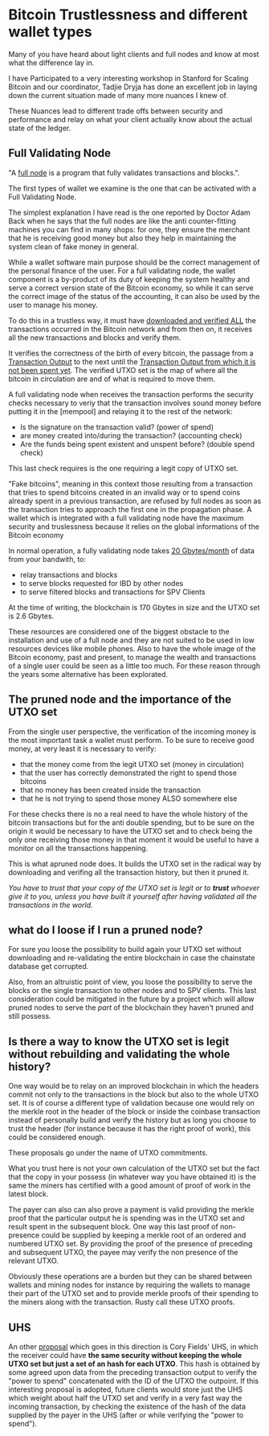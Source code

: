 # Bitcoin Trustlessness and different wallet types

Many of you have heard about light clients and full nodes and know at most what
the difference lay in.

I have Participated to a very interesting workshop in Stanford for Scaling Bitcoin
and our coordinator, Tadjie Dryja has done an excellent job in
laying down the current situation made of many more nuances I knew of.

These Nuances lead to different trade offs between security and performance
and relay on what your client actually know about the actual state of
the ledger.

## Full Validating Node

"A [full node][fullNode] is a program that fully validates transactions and blocks.".

The first types of wallet we examine is the one that can be activated with a Full 
Validating Node.

The simplest explanation I have read is the one reported by Doctor Adam Back when he
says that the full nodes are like the anti counter-fitting machines you can
find in many shops: for one, they ensure the merchant that he is receiving good money
but also they help in maintaining the system clean of fake money in general.

While a wallet software main purpose should be the correct management of the personal 
finance of the user. For a full validating node, the wallet component is a by-product 
of its duty of keeping the system healthy and serve a correct version state of the 
Bitcoin economy, so while it can serve the correct image of the status of the accounting, 
it can also be used by the user to manage his money.

To do this in a trustless way, it must have [downloaded and verified ALL][IBD] the 
transactions occurred in the Bitcoin network and from then on, it receives all the new 
transactions and blocks and verify them.

It verifies the correctness of the birth of every bitcoin, the passage from a [Transaction 
Output][TXO] to the next until the [Transaction Output from which it is not been spent yet][UTXO].
The verified UTXO set is the map of where all the bitcoin in circulation are and of 
what is required to move them. 

A full validating node when receives the transaction performs the security
checks necessary to veriy that the transaction involves sound money before
putting it in the [mempool] and relaying it to the rest of the network:

* Is the signature on the transaction valid? (power of spend)
* are money created into/during the transaction? (accounting check)
* Are the funds being spent existent and unspent before? (double spend check)

This last check requires is the one requiring a legit copy of UTXO set.

"Fake bitcoins", meaning in this context those resulting from a transaction that 
tries to spend bitcoins created in an invalid way or to spend coins already 
spent in a previous transaction, are refused by full nodes as soon as the 
transaction tries to approach the first one in the propagation phase.
A wallet which is integrated with a full validating node have the maximum security 
and truslessness because it relies on the global informations of the Bitcoin economy

In normal operation, a fully validating node takes [20 Gbytes/month][MinimumRequirements]
of data from your bandwith, to:

* relay transactions and blocks
* to serve blocks requested for IBD by other nodes
* to serve filtered blocks and transactions for SPV Clients

At the time of writing, the blockchain is 170 Gbytes in size and the UTXO set
is 2.6 Gbytes.

These resources are considered one of the biggest obstacle to the installation
and use of a full node and they are not suited to be used in low resources 
devices like mobile phones. Also to have the whole image of the Bitcoin economy, 
past and present, to manage the wealth and transactions of a single user could be 
seen as a little too much. For these reason through the years some alternative 
has been explorated.

## The pruned node and the importance of the UTXO set

From the single user perspective, the verification of the incoming money is the 
most important task a wallet must perform. To be sure to receive good money, at 
very least it is necessary to verify:

* that the money come from the legit UTXO set (money in circulation)
* that the user has correctly demonstrated the right to spend those bitcoins
* that no money has been created inside the transaction
* that he is not trying to spend those money ALSO somewhere else

For these checks there is no a real need to have the whole history of the bitcoin 
transactions but for the anti double spending, but to be sure on the origin it 
would be necessary to have the UTXO set and to check being the only one receiving 
those money in that moment it would be useful to have a monitor on all the 
transactions happening.

This is what apruned node does. It builds the UTXO set in the radical way by 
downloading and verifing all the transaction history, but then it pruned it.

*You have to trust that your copy of the UTXO set
is legit or to **trust** whoever give it to you, unless you have built it yourself
after having validated all the transactions in the world.*

## what do I loose if I run a pruned node?

For sure you loose the possibility to build again your UTXO set without
downloading and re-validating the entire blockchain in case the chainstate
database get corrupted.

Also, from an altruistic point of view, you loose the possibility to serve
the blocks or the single transaction to other nodes and to SPV clients.
This last consideration could be mitigated in the future by a project which
will allow pruned nodes to serve the *part* of the blockchain they haven't
pruned and still possess.

## Is there a way to know the UTXO set is legit without rebuilding and validating the whole history?

One way would be to relay on an improved blockchain in which the headers
commit not only to the transactions in the block but also to the whole UTXO 
set. It is of course a different type of validation because one would rely 
on the merkle root in the header of the block or inside the coinbase transaction 
instead of personally build and verify the history but as long you choose to trust 
the header (for instance because it has the right proof of work), this could be 
considered enough.

These proposals go under the name of UTXO commitments.

What you trust here is not your own calculation of the UTXO set but the fact
that the copy in your possess (in whatever way you have obtained it) is the
same the miners has certified with a good amount of proof of work in the latest block.

The payer can also can also prove a payment is valid providing the merkle proof
that the particular output he is spending was in the UTXO set and result
spent in the subsequent block.
One way this last proof of non-presence could be supplied by keeping a merkle root
of an ordered and numbered UTXO set. By providing the proof of the presence 
of preceding and subsequent UTXO, the payee may verify the non presence of the 
relevant UTXO.

Obviously these operations are a burden but they can be shared between wallets
and mining nodes for instance by requiring the wallets to manage their part
of the UTXO set and to provide merkle proofs of their spending to the miners
along with the transaction. Rusty call these UTXO proofs.

## UHS

An other [proposal][UHS] which goes in this direction is Cory Fields' UHS, in which 
the receiver could have **the same security without keeping the whole UTXO set 
but just a set of an hash for each UTXO**.
This hash is obtained by some agreed upon data from the preceding transaction 
output to verify the "power to spend" concatenated with the ID of the UTXO the outpoint. 
If this interesting proposal is adopted, future clients would store just 
the UHS which weight about half the UTXO set and verify in a very fast way 
the incoming transaction, by checking the existence of the hash of the data supplied 
by the payer in the UHS (after or while verifying the "power to spend").



[fullNode]: https://btcinformation.org/en/full-node
[MinimumRequirements]: https://btcinformation.org/en/full-node#minimum-requirements
[IBD]: https://btcinformation.org/en/glossary/initial-block-download
[TXO]: https://btcinformation.org/en/glossary/output
[UTXO]: https://btcinformation.org/en/glossary/unspent-transaction-output
[UHS]: https://lists.linuxfoundation.org/pipermail/bitcoin-dev/2018-May/015967.html

